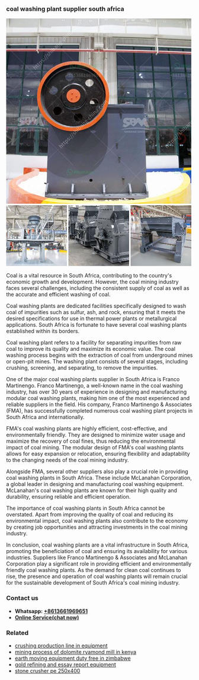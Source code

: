 <h3>coal washing plant supplier south africa</h3><img src='1708332613.jpg' alt=''><p>Coal is a vital resource in South Africa, contributing to the country's economic growth and development. However, the coal mining industry faces several challenges, including the consistent supply of coal as well as the accurate and efficient washing of coal.</p><p>Coal washing plants are dedicated facilities specifically designed to wash coal of impurities such as sulfur, ash, and rock, ensuring that it meets the desired specifications for use in thermal power plants or metallurgical applications. South Africa is fortunate to have several coal washing plants established within its borders.</p><p>Coal washing plant refers to a facility for separating impurities from raw coal to improve its quality and maximize its economic value. The coal washing process begins with the extraction of coal from underground mines or open-pit mines. The washing plant consists of several stages, including crushing, screening, and separating, to remove the impurities.</p><p>One of the major coal washing plants supplier in South Africa is Franco Martinengo. Franco Martinengo, a well-known name in the coal washing industry, has over 30 years of experience in designing and manufacturing modular coal washing plants, making him one of the most experienced and reliable suppliers in the field. His company, Franco Martinengo & Associates (FMA), has successfully completed numerous coal washing plant projects in South Africa and internationally.</p><p>FMA's coal washing plants are highly efficient, cost-effective, and environmentally friendly. They are designed to minimize water usage and maximize the recovery of coal fines, thus reducing the environmental impact of coal mining. The modular design of FMA's coal washing plants allows for easy expansion or relocation, ensuring flexibility and adaptability to the changing needs of the coal mining industry.</p><p>Alongside FMA, several other suppliers also play a crucial role in providing coal washing plants in South Africa. These include McLanahan Corporation, a global leader in designing and manufacturing coal washing equipment. McLanahan's coal washing plants are known for their high quality and durability, ensuring reliable and efficient operation.</p><p>The importance of coal washing plants in South Africa cannot be overstated. Apart from improving the quality of coal and reducing its environmental impact, coal washing plants also contribute to the economy by creating job opportunities and attracting investments in the coal mining industry.</p><p>In conclusion, coal washing plants are a vital infrastructure in South Africa, promoting the beneficiation of coal and ensuring its availability for various industries. Suppliers like Franco Martinengo & Associates and McLanahan Corporation play a significant role in providing efficient and environmentally friendly coal washing plants. As the demand for clean coal continues to rise, the presence and operation of coal washing plants will remain crucial for the sustainable development of South Africa's coal mining industry.</p><h3>Contact us</h3><ul><li><strong>Whatsapp:&nbsp;<a href="https://wa.me/8613661969651">+8613661969651</a></strong></li><li><a href="https://swt.shibang-china.com/?git&amp;zhl&amp;coal washing plant supplier south africa"><strong>Online Service(chat now)</strong></a></li></ul><h3>Related</h3><ul><li><a href='crushing production line in equipment.md'>crushing production line in equipment</a></li><li><a href='mining process of dolomite ryamond mill in kenya.md'>mining process of dolomite ryamond mill in kenya</a></li><li><a href='earth moving equipment duty free in zimbabwe.md'>earth moving equipment duty free in zimbabwe</a></li><li><a href='gold refining and essay report equipment.md'>gold refining and essay report equipment</a></li><li><a href='stone crusher pe 250x400.md'>stone crusher pe 250x400</a></li></ul>